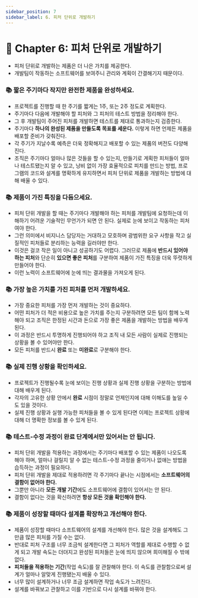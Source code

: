 ```yaml
---
sidebar_position: 7
sidebar_label: 6. 피처 단위로 개발하기
---
```


# 🌈 Chapter 6: 피처 단위로 개발하기
- 피처 단위로 개발하는 제품은 더 나은 가치를 제공한다.
- 개발팀이 작동하는 소프트웨어를 보여주니 관리와 계획이 간결해기지 때문이다.

### 📚 짧은 주기마다 작지만 완전한 제품을 완성하세요.
- 프로젝트를 진행할 때 한 주기를 짧게는 1주, 또는 2주 정도로 계획한다.
- 주기마다 다음에 개발해야 할 피처와 그 피처의 테스트 방법을 정리해야 한다.
- 그 후 개발팀이 주어진 피처를 개발하면 테스트를 제대로 통과하는지 검증한다.
- 주기마다 **하나의 완성된 제품을 만들도록 목표를 세운다.** 이렇게 하면 언제든 제품을 배포할 준비가 갖춰진다.
- 각 주기가 지날수록 예측은 더욱 정확해지고 배포할 수 있는 제품의 버전도 다양해진다.
- 조직은 주기마다 얼마나 많은 것들을 할 수 있는지, 만들기로 게획한 피처들이 얼마나 테스트됐는지 알 수 있고, 낭비 없이 가장 효율적으로 피치를 만드는 방법, 프로그램의 코드와 설계를 명확하게 유지하면서 피처 단위로 제품을 개발하는 방법에 대해 배울 수 있다.

### 📚 제품이 가진 특징을 다듬으세요.
- 피처 단위 개발을 할 때는 주기마다 개발해야 하는 피처를 개발팀에 요청하는데 이해하기 어려운 기술적인 무언가가 되면 안 된다. 실제로 눈에 보이고 작동하는 피처여야 한다.
- 그런 의미에서 비지니스 담당자는 거대하고 모호하며 광범위한 요구 사항을 작고 실질적인 피처들로 분리하는 능력을 길러야만 한다.
- 이것은 걸코 작은 일이 아니고 성공하기도 어렵다. 그러므로 제품에 **반드시 있어야 하는 피처**와 단순히 **있으면 좋은 피처**를 구분하여 제품이 가진 특징을 더욱 뚜렷하게 만들어야 한다. 
- 이런 노력이 소프트웨어에 눈에 띄는 결과물을 가져오게 된다.

### 📚 가장 높은 가치를 가진 피처를 먼저 개발하세요.
- 가장 중요한 피처를 가장 먼저 개발하는 것이 중요하다.
- 어떤 피처가 더 적은 비용으로 높은 가치를 주는지 구분하려면 모든 팀이 함께 노력해야 되고 조직은 한정된 시간과 돈으로 가장 좋은 제품을 개발하는 방법을 배우게 된다.
- 이 과정은 반드시 투명하게 진행되어야 하고 조직 내 모든 사람이 실제로 진행되는 상황을 볼 수 있어야만 한다.
- 모든 피처를 반드시 **완료** 또는 **미완료**로 구분해야 한다.

### 📚 실제 진행 상황을 확인하세요.
- 프로젝트가 진행될수록 눈에 보이는 진행 상황과 실제 진행 상황을 구분하는 방법에 대해 배우게 된다. 
- 각자의 고유한 상황 안에서 **완료** 시점이 정말로 언제인지에 대해 이해도를 높일 수도 있을 것이다.
- 실제 진행 상황과 실행 가능한 피처들을 볼 수 있게 된다면 이제는 프로젝트 상황에대해 더 명확한 정보를 볼 수 있게 된다.

### 📚 테스트-수정 과정이 완료 단계에서만 있어서는 안 됩니다.
- 피처 단위 개발을 적용하는 과정에서는 주기마다 배포할 수 있는 제품이 나오도록 해야 하며, 얼마나 걸릴지 알 수 없는 테스트-수정 과정을 줄이거나 없애는 방법을 습득하는 과정이 필요하다.
- 피처 단위 개발을 제대로 적용하려면 각 주기마다 끝나는 시점에서는 **소프트웨어의 결함이 없어야 한다.**
- 그뿐만 아니라 **모든 개발 기간**에도 소프트웨어에 결함이 있어서는 안 된다.
- 결함이 없다는 것을 확신하려면 **항상 모든 것을 확인해야 한다.**

### 📚 제품이 성장할 때마다 설계를 확장하고 개선해야 한다.
- 제품이 성장할 때마다 소프트웨어의 설계를 개선해야 한다. 많은 것을 설계해도 그만큼 많은 피처를 가질 수는 없다.
- 반대로 피처 구조를 너무 조금씩 설계한다면 그 피처가 역할를 제대로 수행할 수 없게 되고 개발 속도는 더뎌지고 완성된 피처들은 눈에 띄지 않으며 희미해질 수 밖에 없다.
- **피처들을 적용하는 기간**(작업 속도)를 잘 관찰해야 한다. 이 속도를 관찰함으로써 설계가 얼마나 알맞게 진행됐는지 배울 수 있다.
- 너무 많이 설계하거나 너무 조금 설계하면 작업 속도가 느려진다.
- 설계를 바꿔보고 관찰하고 이를 기반으로 다시 설계를 바꿔야 한다.
